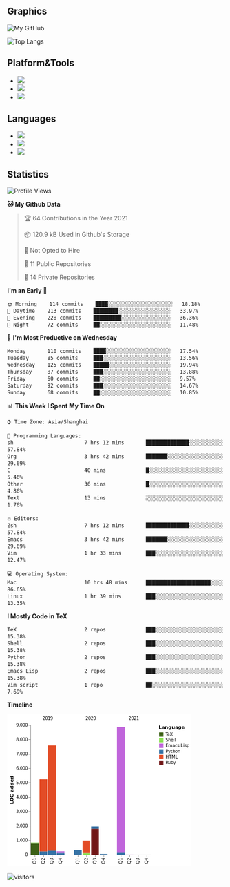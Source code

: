 ## Graphics

![My GitHub](https://github-readme-stats.vercel.app/api?username=SteamedFish&count_private=true&show_icons=true&theme=buefy&include_all_commits=false)

![Top Langs](https://github-readme-stats.vercel.app/api/top-langs/?username=SteamedFish&theme=buefy&hide=ruby&count_private=true&show_icons=true&layout=compact)

## Platform&Tools

* [![](https://img.shields.io/badge/ArchLinux--purple?style=flat-square&logo=ArchLinux)](https://www.archlinux.org/)
* [![](https://img.shields.io/badge/Gentoo-testing-purple?style=flat-square&logo=Gentoo)](https://www.gentoo.org/)
* [![](https://img.shields.io/badge/Doom%20Emacs-28-blue?style=flat-square&logo=Gnu%20emacs&logoColor=white)](https://www.gnu.org/software/emacs/)

## Languages

* [![](https://img.shields.io/badge/-Python-3776AB?style=flat-square&logo=python&logoColor=white)](https://www.python.org/)
* [![](https://img.shields.io/badge/-Bash-00ADD8?style=flat-square&logo=Gnu-bash&logoColor=white)](https://www.gnu.org/software/bash/)
* [![](https://img.shields.io/badge/-Go-00ADD8?style=flat-square&logo=go&logoColor=white)](https://golang.org/)

## Statistics

<!--START_SECTION:waka-->
![Profile Views](http://img.shields.io/badge/Profile%20Views-8-blue)

**🐱 My Github Data** 

> 🏆 64 Contributions in the Year 2021
 > 
> 📦 120.9 kB Used in Github's Storage 
 > 
> 🚫 Not Opted to Hire
 > 
> 📜 11 Public Repositories 
 > 
> 🔑 14 Private Repositories  
 > 
**I'm an Early 🐤** 

```text
🌞 Morning    114 commits    ████░░░░░░░░░░░░░░░░░░░░░   18.18% 
🌆 Daytime    213 commits    ████████░░░░░░░░░░░░░░░░░   33.97% 
🌃 Evening    228 commits    █████████░░░░░░░░░░░░░░░░   36.36% 
🌙 Night      72 commits     ██░░░░░░░░░░░░░░░░░░░░░░░   11.48%

```
📅 **I'm Most Productive on Wednesday** 

```text
Monday       110 commits    ████░░░░░░░░░░░░░░░░░░░░░   17.54% 
Tuesday      85 commits     ███░░░░░░░░░░░░░░░░░░░░░░   13.56% 
Wednesday    125 commits    █████░░░░░░░░░░░░░░░░░░░░   19.94% 
Thursday     87 commits     ███░░░░░░░░░░░░░░░░░░░░░░   13.88% 
Friday       60 commits     ██░░░░░░░░░░░░░░░░░░░░░░░   9.57% 
Saturday     92 commits     ███░░░░░░░░░░░░░░░░░░░░░░   14.67% 
Sunday       68 commits     ██░░░░░░░░░░░░░░░░░░░░░░░   10.85%

```


📊 **This Week I Spent My Time On** 

```text
⌚︎ Time Zone: Asia/Shanghai

💬 Programming Languages: 
sh                       7 hrs 12 mins       ██████████████░░░░░░░░░░░   57.84% 
Org                      3 hrs 42 mins       ███████░░░░░░░░░░░░░░░░░░   29.69% 
C                        40 mins             █░░░░░░░░░░░░░░░░░░░░░░░░   5.46% 
Other                    36 mins             █░░░░░░░░░░░░░░░░░░░░░░░░   4.86% 
Text                     13 mins             ░░░░░░░░░░░░░░░░░░░░░░░░░   1.76%

🔥 Editors: 
Zsh                      7 hrs 12 mins       ██████████████░░░░░░░░░░░   57.84% 
Emacs                    3 hrs 42 mins       ███████░░░░░░░░░░░░░░░░░░   29.69% 
Vim                      1 hr 33 mins        ███░░░░░░░░░░░░░░░░░░░░░░   12.47%

💻 Operating System: 
Mac                      10 hrs 48 mins      █████████████████████░░░░   86.65% 
Linux                    1 hr 39 mins        ███░░░░░░░░░░░░░░░░░░░░░░   13.35%

```

**I Mostly Code in TeX** 

```text
TeX                      2 repos             ███░░░░░░░░░░░░░░░░░░░░░░   15.38% 
Shell                    2 repos             ███░░░░░░░░░░░░░░░░░░░░░░   15.38% 
Python                   2 repos             ███░░░░░░░░░░░░░░░░░░░░░░   15.38% 
Emacs Lisp               2 repos             ███░░░░░░░░░░░░░░░░░░░░░░   15.38% 
Vim script               1 repo              ██░░░░░░░░░░░░░░░░░░░░░░░   7.69%

```


**Timeline**

![Chart not found](https://raw.githubusercontent.com/SteamedFish/SteamedFish/master/charts/bar_graph.png) 


<!--END_SECTION:waka-->

![visitors](https://visitor-badge.laobi.icu/badge?page_id=SteamedFish.SteamedFish)
